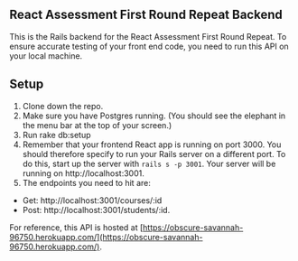 ## React Assessment First Round Repeat Backend

This is the Rails backend for the React Assessment First Round Repeat. To ensure accurate testing of your front end code, you need to run this API on your local machine.

## Setup

1. Clone down the repo.
2. Make sure you have Postgres running. (You should see the elephant in the menu bar at the top of your screen.)
3. Run rake db:setup
4. Remember that your frontend React app is running on port 3000. You should therefore specify to run your Rails server on a different port. To do this, start up the server with `rails s -p 3001`. Your server will be running on http://localhost:3001.
5. The endpoints you need to hit are:  
- Get: http://localhost:3001/courses/:id
- Post: http://localhost:3001/students/:id.

For reference, this API is hosted at [https://obscure-savannah-96750.herokuapp.com/](https://obscure-savannah-96750.herokuapp.com/).
